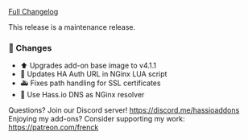 [Full Changelog][changelog]

This release is a maintenance release.

### 🔨 Changes

- :arrow_up: Upgrades add-on base image to v4.1.1
- :hammer: Updates HA Auth URL in NGinx LUA script
- :ambulance: Fixes path handling for SSL certificates
- :hammer: Use Hass.io DNS as NGinx resolver

[changelog]: https://github.com/hassio-addons/addon-ide/compare/v2.0.4...v2.0.5

Questions? Join our Discord server! https://discord.me/hassioaddons
Enjoying my add-ons? Consider supporting my work: https://patreon.com/frenck